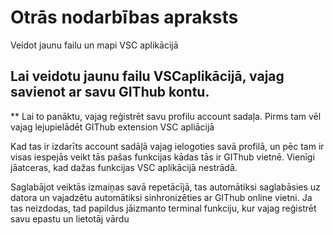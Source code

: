 # Otrās nodarbības apraksts
Veidot jaunu failu un mapi VSC aplikācijā

## Lai veidotu jaunu failu VSCaplikācijā, vajag savienot ar savu GIThub kontu. 

** Lai to panāktu, vajag reģistrēt savu profilu account sadaļa. Pirms tam vēl vajag lejupielādēt GIThub extension VSC apliācijā

Kad tas ir izdarīts account sadāļā vajag ielogoties savā profilā, un pēc tam ir visas iespejās veikt tās pašas funkcijas kādas tās ir GIThub vietnē. Vienīgi jāatceras, kad dažas funkcijas VSC aplikācijā nestrādā.

Saglabājot veiktās izmaiņas savā repetācījā, tas automātiksi saglabāsies uz datora un vajadzētu automātiksi sinhronizēties ar GIThub online vietni. Ja tas neizdodas, tad papildus jāizmanto terminal funkciju, kur vajag reģistrēt savu epastu un lietotāj vārdu

